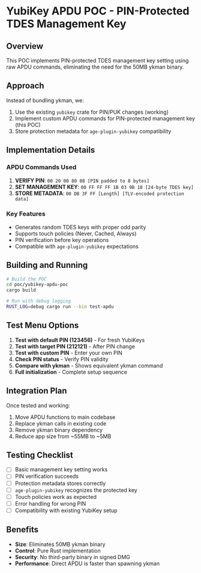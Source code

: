 # YubiKey APDU POC - PIN-Protected TDES Management Key

## Overview
This POC implements PIN-protected TDES management key setting using raw APDU commands, eliminating the need for the 50MB ykman binary.

## Approach
Instead of bundling ykman, we:
1. Use the existing `yubikey` crate for PIN/PUK changes (working)
2. Implement custom APDU commands for PIN-protected management key (this POC)
3. Store protection metadata for `age-plugin-yubikey` compatibility

## Implementation Details

### APDU Commands Used
1. **VERIFY PIN**: `00 20 00 80 08 [PIN padded to 8 bytes]`
2. **SET MANAGEMENT KEY**: `00 FF FF FF 1B 03 9B 18 [24-byte TDES key]`
3. **STORE METADATA**: `00 DB 3F FF [Length] [TLV-encoded protection data]`

### Key Features
- Generates random TDES keys with proper odd parity
- Supports touch policies (Never, Cached, Always)
- PIN verification before key operations
- Compatible with `age-plugin-yubikey` expectations

## Building and Running

```bash
# Build the POC
cd poc/yubikey-apdu-poc
cargo build

# Run with debug logging
RUST_LOG=debug cargo run --bin test-apdu
```

## Test Menu Options
1. **Test with default PIN (123456)** - For fresh YubiKeys
2. **Test with target PIN (212121)** - After PIN change
3. **Test with custom PIN** - Enter your own PIN
4. **Check PIN status** - Verify PIN validity
5. **Compare with ykman** - Shows equivalent ykman command
6. **Full initialization** - Complete setup sequence

## Integration Plan

Once tested and working:
1. Move APDU functions to main codebase
2. Replace ykman calls in existing code
3. Remove ykman binary dependency
4. Reduce app size from ~55MB to ~5MB

## Testing Checklist
- [ ] Basic management key setting works
- [ ] PIN verification succeeds
- [ ] Protection metadata stores correctly
- [ ] `age-plugin-yubikey` recognizes the protected key
- [ ] Touch policies work as expected
- [ ] Error handling for wrong PIN
- [ ] Compatibility with existing YubiKey setup

## Benefits
- **Size**: Eliminates 50MB ykman binary
- **Control**: Pure Rust implementation
- **Security**: No third-party binary in signed DMG
- **Performance**: Direct APDU is faster than spawning ykman
